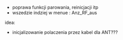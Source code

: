 - poprawa funkcji parowania, reinicjacji itp
- wszedzie indziej w menue : Anz_RF_aus


idea:
- inicjalizowanie polaczenia przez kabel dla ANT???